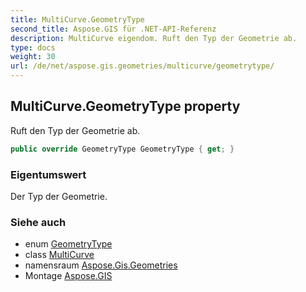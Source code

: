 ```yaml
---
title: MultiCurve.GeometryType
second_title: Aspose.GIS für .NET-API-Referenz
description: MultiCurve eigendom. Ruft den Typ der Geometrie ab.
type: docs
weight: 30
url: /de/net/aspose.gis.geometries/multicurve/geometrytype/
---
```

## MultiCurve.GeometryType property

Ruft den Typ der Geometrie ab.

```csharp
public override GeometryType GeometryType { get; }
```

### Eigentumswert

Der Typ der Geometrie.

### Siehe auch

* enum [GeometryType](../../geometrytype/)
* class [MultiCurve](../)
* namensraum [Aspose.Gis.Geometries](../../multicurve/)
* Montage [Aspose.GIS](../../../)


